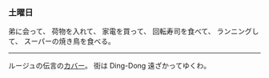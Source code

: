 ### 土曜日

弟に会って、
荷物を入れて、
家電を買って、
回転寿司を食べて、
ランニングして、
スーパーの焼き鳥を食べる。

---

ルージュの伝言の[カバー](https://www.youtube.com/watch?v=kpabyZKKtZg)。
街は Ding-Dong 遠ざかってゆくわ。